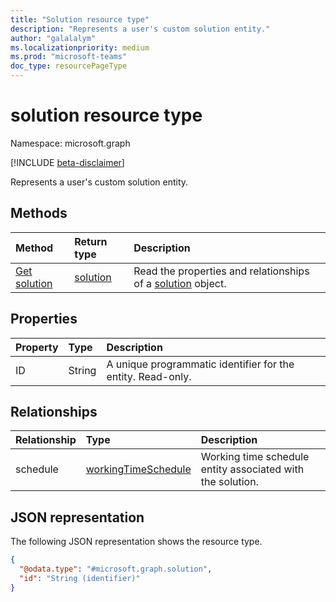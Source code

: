 ```yaml
---
title: "Solution resource type"
description: "Represents a user's custom solution entity."
author: "galalalym"
ms.localizationpriority: medium
ms.prod: "microsoft-teams"
doc_type: resourcePageType
---
```


# solution resource type

Namespace: microsoft.graph

[!INCLUDE [beta-disclaimer](../../includes/beta-disclaimer.md)]

Represents a user's custom solution entity.

## Methods
|Method|Return type|Description|
|:---|:---|:---|
|[Get solution](../api/solution-get.md)|[solution](../resources/solution.md)|Read the properties and relationships of a [solution](../resources/solution.md) object.|

## Properties
|Property|Type|Description|
|:---|:---|:---|
|ID|String|A unique programmatic identifier for the entity. Read-only.|

## Relationships
|Relationship|Type|Description|
|:---|:---|:---|
|schedule|[workingTimeSchedule](../resources/workingtimeschedule.md)|Working time schedule entity associated with the solution.|

## JSON representation
The following JSON representation shows the resource type.
<!-- {
  "blockType": "resource",
  "keyProperty": "id",
  "@odata.type": "microsoft.graph.solution",
  "openType": false
}
-->
``` json
{
  "@odata.type": "#microsoft.graph.solution",
  "id": "String (identifier)"
}
```

